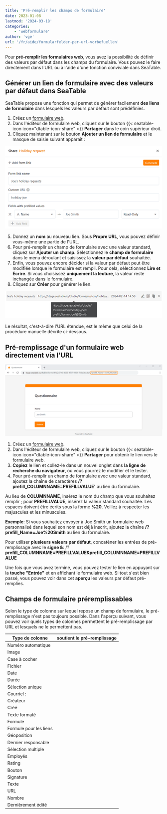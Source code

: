```yaml
---
title: 'Pré-remplir les champs de formulaire'
date: 2023-01-08
lastmod: '2024-03-18'
categories:
    - 'webformulare'
author: 'vge'
url: '/fr/aide/formularfelder-per-url-vorbefuellen'
---
```


Pour **pré-remplir les formulaires web**, vous avez la possibilité de définir des valeurs par défaut dans les champs du formulaire. Vous pouvez le faire directement dans l'URL ou à l'aide d'une fonction conviviale dans SeaTable.

## Générer un lien de formulaire avec des valeurs par défaut dans SeaTable

SeaTable propose une fonction qui permet de générer facilement **des liens de formulaire** dans lesquels les valeurs par défaut sont prédéfinies.

1. Créez un [formulaire web](https://seatable.io/fr/docs/webformulare/webformulare/).
2. Dans l'éditeur de formulaire web, cliquez sur le bouton {{< seatable-icon icon="dtable-icon-share" >}} **Partager** dans le coin supérieur droit.
3. Cliquez maintenant sur le bouton **Ajouter un lien de formulaire** et le masque de saisie suivant apparaît :

![Valeurs pré-remplies dans les liens de formulaires personnalisés](images/Vorbefuellte-Werte-in-benutzerdefinierten-Formularlinks.png)

5. Donnez un **nom** au nouveau lien. Sous **Propre URL**, vous pouvez définir vous-même une partie de l'URL.
6. Pour pré-remplir un champ de formulaire avec une valeur standard, cliquez sur **Ajouter un champ**. Sélectionnez le **champ de formulaire** dans le menu déroulant et saisissez la **valeur par défaut** souhaitée.
7. Enfin, vous pouvez encore décider si la valeur par défaut peut être modifiée lorsque le formulaire est rempli. Pour cela, sélectionnez **Lire et Écrire**. Si vous choisissez **uniquement la lecture**, la valeur reste inchangée dans le formulaire.
8. Cliquez sur **Créer** pour générer le lien.

![Lien de formulaire personnalisé avec valeur pré-remplie](images/Benutzerdefinierter-Formularlink-mit-vorausgefuelltem-Wert.png)

Le résultat, c'est-à-dire l'URL étendue, est le même que celui de la procédure manuelle décrite ci-dessous.

## Pré-remplissage d'un formulaire web directement via l'URL

![Pré-remplir le formulaire web](images/prefill.png)

1. Créez un [formulaire web](https://seatable.io/fr/docs/webformulare/webformulare/).
2. Dans l'éditeur de formulaire web, cliquez sur le bouton {{< seatable-icon icon="dtable-icon-share" >}} **Partager** pour obtenir le lien vers le formulaire web.
3. **Copiez** le lien et collez-le dans un nouvel onglet dans **la ligne de recherche du navigateur**, où vous pourrez le modifier et le tester.
4. Pour pré-remplir un champ de formulaire avec une valeur standard, ajoutez la chaîne de caractères **/?prefill_COLUMNNAME=PREFILLVALUE'** au lien du formulaire.

Au lieu de **COLUMNNAME**, insérez le nom du champ que vous souhaitez remplir ; pour **PREFILLVALUE**, insérez la valeur standard souhaitée. Les espaces doivent être écrits sous la forme **%20**. Veillez à respecter les majuscules et les minuscules.

**Exemple**: Si vous souhaitez envoyer à Joe Smith un formulaire web personnalisé dans lequel son nom est déjà inscrit, ajoutez la chaîne **/?prefill_Name=Joe%20Smith** au lien du formulaire.

Pour utiliser **plusieurs valeurs par défaut**, concaténer les entrées de pré-remplissage avec le **signe &**: /?**prefill_COLUMNNAME=PREFILLVALUE&prefill_COLUMNNAME=PREFILLVALUE**

Une fois que vous avez terminé, vous pouvez tester le lien en appuyant sur la **touche "Entrée"** et en affichant le formulaire web. Si tout s'est bien passé, vous pouvez voir dans cet **aperçu** les valeurs par défaut pré-remplies.

## Champs de formulaire préremplissables

Selon le type de colonne sur lequel repose un champ de formulaire, le pré-remplissage n'est pas toujours possible. Dans l'aperçu suivant, vous pouvez voir quels types de colonnes permettent le pré-remplissage par URL et lesquels ne le permettent pas.

| Type de colonne        | soutient le pré-remplissage |
| ---------------------- | --------------------------- |
| Numéro automatique     |                             |
| Image                  |                             |
| Case à cocher          |                             |
| Fichier                |                             |
| Date                   |                             |
| Durée                  |                             |
| Sélection unique       |                             |
| Courriel :             |                             |
| Créateur               |                             |
| Créé                   |                             |
| Texte formaté          |                             |
| Formule                |                             |
| Formule pour les liens |                             |
| Géoposition            |                             |
| Dernier responsable    |                             |
| Sélection multiple     |                             |
| Employés               |                             |
| Rating                 |                             |
| Bouton                 |                             |
| Signature              |                             |
| Texte                  |                             |
| URL                    |                             |
| Nombre                 |                             |
| Dernièrement édité     |                             |
